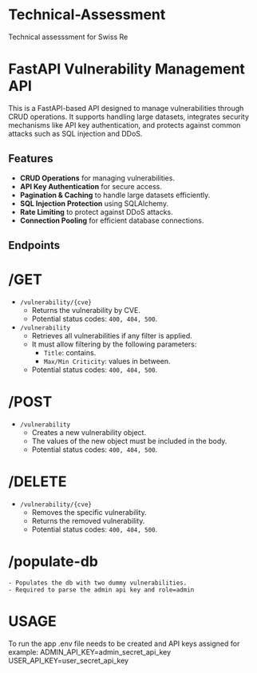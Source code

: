 # Technical-Assessment
Technical assesssment for Swiss Re

# FastAPI Vulnerability Management API

This is a FastAPI-based API designed to manage vulnerabilities through CRUD operations. It supports handling large datasets, integrates security mechanisms like API key authentication, and protects against common attacks such as SQL injection and DDoS.

## Features
- **CRUD Operations** for managing vulnerabilities.
- **API Key Authentication** for secure access.
- **Pagination & Caching** to handle large datasets efficiently.
- **SQL Injection Protection** using SQLAlchemy.
- **Rate Limiting** to protect against DDoS attacks.
- **Connection Pooling** for efficient database connections.

## Endpoints

# /GET
- `/vulnerability/{cve}`
    - Returns the vulnerability by CVE.
    - Potential status codes: `400, 404, 500`.
- `/vulnerability`
    - Retrieves all vulnerabilities if any filter is applied.
    - It must allow filtering by the following parameters:
        - `Title`: contains.
        - `Max/Min Criticity`: values in between.
    - Potential status codes: `400, 404, 500`.

# /POST
- `/vulnerability`
    - Creates a new vulnerability object.
    - The values of the new object must be included in the body.
    - Potential status codes: `400, 404, 500`.

# /DELETE
- `/vulnerability/{cve}`
    - Removes the specific vulnerability.
    - Returns the removed vulnerability.
    - Potential status codes: `400, 404, 500`.

# /populate-db
    - Populates the db with two dummy vulnerabilities.
    - Required to parse the admin api key and role=admin

# USAGE
To run the app .env file needs to be created and API keys assigned for example:
ADMIN_API_KEY=admin_secret_api_key
USER_API_KEY=user_secret_api_key
